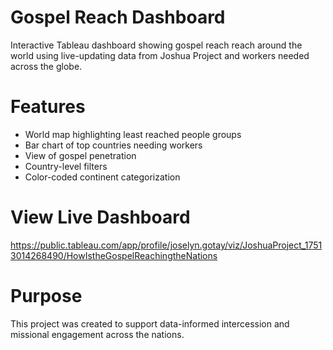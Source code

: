 

# Gospel Reach Dashboard
Interactive Tableau dashboard showing gospel reach reach around the world using live-updating data from Joshua Project and workers needed across the globe.

# Features

- World map highlighting least reached people groups
- Bar chart of top countries needing workers
- View of gospel penetration
- Country-level filters
- Color-coded continent categorization

# View Live Dashboard
https://public.tableau.com/app/profile/joselyn.gotay/viz/JoshuaProject_17513014268490/HowIstheGospelReachingtheNations

# Purpose

This project was created to support data-informed intercession and missional engagement across the nations.
